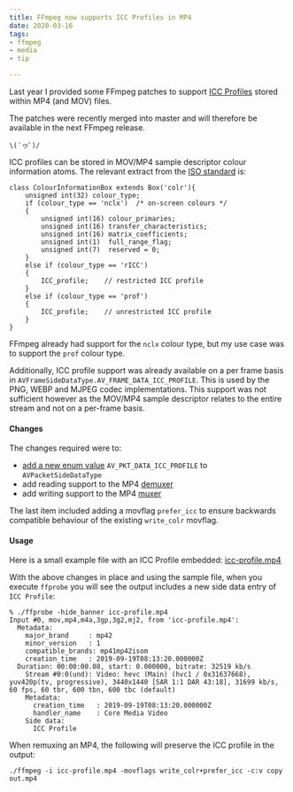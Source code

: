 ```yaml
---
title: FFmpeg now supports ICC Profiles in MP4 
date: 2020-03-16
tags: 
- ffmpeg
- media
- tip

---
```


Last year I provided some FFmpeg patches to support [ICC Profiles](http://www.color.org/specification/ICC1v43_2010-12.pdf) 
stored within MP4 (and MOV) files.

The patches were recently merged into master and will therefore be available in the next FFmpeg release.

`\( ﾟヮﾟ)/`

ICC profiles can be stored in MOV/MP4 sample descriptor colour information atoms. 
The relevant extract from the [ISO standard](https://standards.iso.org/ittf/PubliclyAvailableStandards/c068960_ISO_IEC_14496-12_2015.zip) is:

<!--more-->

```
class ColourInformationBox extends Box('colr'){
    unsigned int(32) colour_type;
    if (colour_type == 'nclx')  /* on-screen colours */
    {
        unsigned int(16) colour_primaries;
        unsigned int(16) transfer_characteristics;
        unsigned int(16) matrix_coefficients;
        unsigned int(1)  full_range_flag;
        unsigned int(7)  reserved = 0;
    }
    else if (colour_type == 'rICC')
    {
        ICC_profile;    // restricted ICC profile
    }
    else if (colour_type == 'prof')
    {
        ICC_profile;    // unrestricted ICC profile
    }
}
```

FFmpeg already had support for the `nclx` colour type, but my use case was to support the `prof` colour type.

Additionally, ICC profile support was already available on a per frame basis in 
`AVFrameSideDataType.AV_FRAME_DATA_ICC_PROFILE`. This is used by the PNG, WEBP and MJPEG codec implementations.
This support was not sufficient however as the MOV/MP4 sample descriptor relates to the entire stream and not on a per-frame basis.

#### Changes

The changes required were to:

* [add a new enum value](https://github.com/FFmpeg/FFmpeg/commit/05d27f342be28cf92f3c9470e701834c416cad89) `AV_PKT_DATA_ICC_PROFILE` to `AVPacketSideDataType` 
* add reading support to the MP4 [demuxer](https://github.com/FFmpeg/FFmpeg/commit/472e044587d5fe43bbc84713ca824fd8350924b8)
* add writing support to the MP4 [muxer](https://github.com/FFmpeg/FFmpeg/commit/dc1c3c640d245bc3e7a7a4c82ae1a6d06343abab)

The last item included adding a movflag `prefer_icc` to ensure backwards compatible behaviour of the existing `write_colr` movflag.

#### Usage

Here is a small example file with an ICC Profile embedded: [icc-profile.mp4](http://vectronic.io/icc-profile/icc-profile.mp4)

With the above changes in place and using the sample file, when you execute `ffprobe` you will see the output includes a new side data entry of `ICC Profile`:

```shell script
% ./ffprobe -hide_banner icc-profile.mp4
Input #0, mov,mp4,m4a,3gp,3g2,mj2, from 'icc-profile.mp4':
  Metadata:
    major_brand     : mp42
    minor_version   : 1
    compatible_brands: mp41mp42isom
    creation_time   : 2019-09-19T08:13:20.000000Z
  Duration: 00:00:00.08, start: 0.000000, bitrate: 32519 kb/s
    Stream #0:0(und): Video: hevc (Main) (hvc1 / 0x31637668), yuv420p(tv, progressive), 3440x1440 [SAR 1:1 DAR 43:18], 31699 kb/s, 60 fps, 60 tbr, 600 tbn, 600 tbc (default)
    Metadata:
      creation_time   : 2019-09-19T08:13:20.000000Z
      handler_name    : Core Media Video
    Side data:
      ICC Profile
```

When remuxing an MP4, the following will preserve the ICC profile in the output:

```shell script
./ffmpeg -i icc-profile.mp4 -movflags write_colr+prefer_icc -c:v copy out.mp4
```
